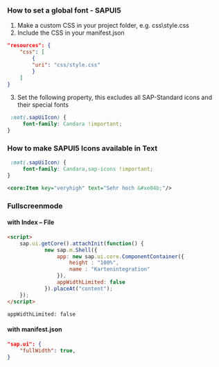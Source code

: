 ### How to set a global font - SAPUI5

1. Make a custom CSS in your project folder, e.g. css\style.css
2. Include the CSS in your manifest.json
```json
"resources": {
    "css": [
        {
        "uri": "css/style.css"
        }
    ]
}
```
3. Set the following property, this excludes all SAP-Standard icons and their special fonts
```css
 :not(.sapUiIcon) {
     font-family: Candara !important;
}
```

### How to make SAPUI5 Icons available in Text

```css
 :not(.sapUiIcon) {
     font-family: Candara,sap-icons !important;
}
```

```xml
<core:Item key="veryhigh" text="Sehr hoch &#xe04b;"/>
```

### Fullscreenmode 
#### with Index – File

```html
<script>
	sap.ui.getCore().attachInit(function() {
			new sap.m.Shell({
				app: new sap.ui.core.ComponentContainer({
					height : "100%",
					name : "Kartenintegration"
				}),
				appWidthLimited: false
			}).placeAt("content");
	});
</script>
```
```appWidthLimited: false```
#### with manifest.json
```json
"sap.ui": {
    "fullWidth": true,
}
```
